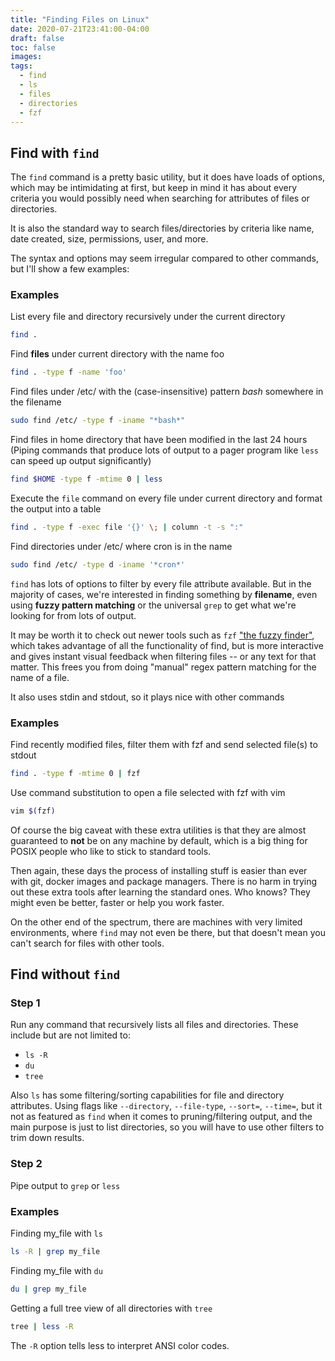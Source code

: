 ```yaml
---
title: "Finding Files on Linux"
date: 2020-07-21T23:41:00-04:00
draft: false
toc: false
images:
tags:
  - find
  - ls
  - files
  - directories
  - fzf
---
```


## Find with `find`

The `find` command is a pretty basic utility, but it does have loads of options, which
may be intimidating at first, but keep in mind it has about every criteria you would
possibly need when searching for attributes of files or directories.

It is also the standard way to search files/directories by criteria like name,
date created, size, permissions, user, and more.

The syntax and options may seem irregular compared to other commands,
but I'll show a few examples:

### Examples

List every file and directory recursively under the current directory

```sh
find .
```

Find **files** under current directory with the name foo

```sh
find . -type f -name 'foo'
```

Find files under /etc/ with the (case-insensitive) pattern _bash_ somewhere in the filename

```sh
sudo find /etc/ -type f -iname "*bash*"
```

Find files in home directory that have been modified in the last 24 hours
(Piping commands that produce lots of output to a pager program like `less` can
speed up output significantly)

```sh
find $HOME -type f -mtime 0 | less
```

Execute the `file` command on every file under current directory and format
the output into a table

```sh
find . -type f -exec file '{}' \; | column -t -s ":"
```

Find directories under /etc/ where cron is in the name

```sh
sudo find /etc/ -type d -iname '*cron*'
```

`find` has lots of options to filter by every file attribute available.
But in the majority of cases, we're interested in finding
something by **filename**, even using **fuzzy pattern matching** or
the universal `grep` to get what we're looking for from lots of output.

It may be worth it to check out newer tools such as
`fzf` ["the fuzzy finder"](https://github.com/junegunn/fzf), which takes
advantage of all the functionality of find, but is more interactive and gives
instant visual feedback when filtering files -- or any text for that matter.
This frees you from doing "manual" regex pattern matching for the name of a file.

It also uses stdin and stdout, so it plays nice with other commands

### Examples

Find recently modified files, filter them with fzf and send selected file(s) to stdout

```sh
find . -type f -mtime 0 | fzf
```

Use command substitution to open a file selected with fzf with vim

```sh
vim $(fzf)
```

Of course the big caveat with these extra utilities is that they are almost guaranteed
to **not** be on any machine by default, which is a big thing for POSIX people who
like to stick to standard tools.

Then again, these days the process of installing stuff is easier than ever with
git, docker images and package managers.
There is no harm in trying out these extra tools after learning
the standard ones. Who knows? They might even be better, faster or
help you work faster.

On the other end of the spectrum, there are machines with very limited environments,
where `find` may not even be there, but that doesn't mean you can't search
for files with other tools.

## Find without `find`

### Step 1

Run any command that recursively lists all files and directories.
These include but are not limited to:

- `ls -R`
- `du`
- `tree`

Also `ls` has some filtering/sorting capabilities for file and directory
attributes. Using flags like `--directory`, `--file-type`, `--sort=`,
`--time=`, but it not as featured as `find` when it comes to pruning/filtering
output, and the main purpose is just to list directories,
so you will have to use other filters to trim down results.

### Step 2

Pipe output to `grep` or `less`

### Examples

Finding my_file with `ls`

```sh
ls -R | grep my_file
```

Finding my_file with `du`

```sh
du | grep my_file
```

Getting a full tree view of all directories with `tree`

```sh
tree | less -R
```

The `-R` option tells less to interpret ANSI color codes.
